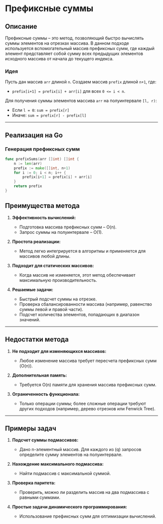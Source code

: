 # Префиксные суммы

## Описание
Префиксные суммы – это метод, позволяющий быстро вычислять суммы элементов на отрезках массива. В данном подходе используется вспомогательный массив префиксных сумм, где каждый элемент представляет собой сумму всех предыдущих элементов исходного массива от начала до текущего индекса.

### Идея
Пусть дан массив `arr` длиной `n`. Создаем массив `prefix` длиной `n+1`, где:
- `prefix[i+1] = prefix[i] + arr[i]` для всех `0 <= i < n`.

Для получения суммы элементов массива `arr` на полуинтервале `[l, r)`:
- Если `l = 0`: `sum = prefix[r]`
- Иначе: `sum = prefix[r] - prefix[l]`

---

## Реализация на Go

### Генерация префиксных сумм
```go
func prefixSums(arr []int) []int {
    n := len(arr)
    prefix := make([]int, n+1)
    for i := 0; i < n; i++ {
        prefix[i+1] = prefix[i] + arr[i]
    }
    return prefix
}
```
## Преимущества метода

1. **Эффективность вычислений:**
    - Подготовка массива префиксных сумм – O(n).
    - Запрос суммы на полуинтервале – O(1).

2. **Простота реализации:**
    - Метод легко интегрируется в алгоритмы и применяется для массивов любой длины.

3. **Подходит для статических массивов:**
    - Когда массив не изменяется, этот метод обеспечивает максимальную производительность.

4. **Решаемые задачи:**
    - Быстрый подсчет суммы на отрезке.
    - Проверка сбалансированности массива (например, равенство суммы левой и правой части).
    - Подсчет количества элементов, попадающих в диапазон значений.

---

## Недостатки метода

1. **Не подходит для изменяющихся массивов:**
    - Любое изменение массива требует пересчета префиксных сумм \(O(n)\).

2. **Дополнительная память:**
    - Требуется O(n) памяти для хранения массива префиксных сумм.

3. **Ограниченность функционала:**
    - Только операции суммы; более сложные операции требуют других подходов (например, дерево отрезков или Fenwick Tree).

---

## Примеры задач

1. **Подсчет суммы подмассивов:**
    - Дано n-элементный массив. Для каждого из \(q\) запросов определите сумму элементов на полуинтервале.

2. **Нахождение максимального подмассива:**
    - Найти подмассив с максимальной суммой.

3. **Проверка паритета:**
    - Проверить, можно ли разделить массив на два подмассива с равными суммами.

4. **Простые задачи динамического программирования:**
    - Использование префиксных сумм для оптимизации вычислений.
